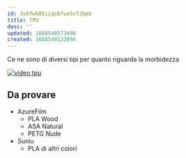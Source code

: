 ```yaml
---
id: 3x6fwb85iiqsbfue5vf2bp6
title: TPU
desc: ''
updated: 1688548573496
created: 1688548122894
---
```

Ce ne sono di diversi tipi per quanto riguarda la morbidezza

[![video tpu](http://img.youtube.com/vi/w4oMFxqxa7k/0.jpg)](http://www.youtube.com/watch?v=w4oMFxqxa7k)

## Da provare

- AzureFilm
  - PLA Wood
  - ASA Natural
  - PETG Nude
- Sunlu
  - PLA di altri colori
